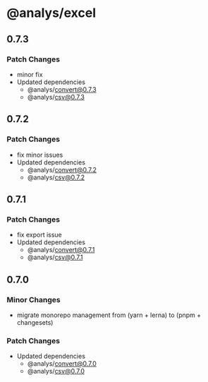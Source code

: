 # @analys/excel

## 0.7.3

### Patch Changes

- minor fix
- Updated dependencies
  - @analys/convert@0.7.3
  - @analys/csv@0.7.3

## 0.7.2

### Patch Changes

- fix minor issues
- Updated dependencies
  - @analys/convert@0.7.2
  - @analys/csv@0.7.2

## 0.7.1

### Patch Changes

- fix export issue
- Updated dependencies
  - @analys/convert@0.7.1
  - @analys/csv@0.7.1

## 0.7.0

### Minor Changes

- migrate monorepo management from (yarn + lerna) to (pnpm + changesets)

### Patch Changes

- Updated dependencies
  - @analys/convert@0.7.0
  - @analys/csv@0.7.0
